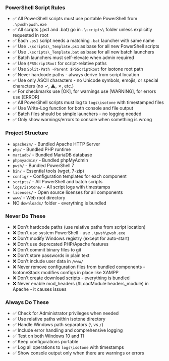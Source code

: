 ### PowerShell Script Rules
- ✅ All PowerShell scripts must use portable PowerShell from `.\pwsh\pwsh.exe`
- ✅ All scripts (.ps1 and .bat) go in `.\scripts\` folder unless explicitly requested in root
- ✅ Each `.ps1` script needs a matching `.bat` launcher with same name
- ✅ Use `.\scripts\_Template.ps1` as base for all new PowerShell scripts
- ✅ Use `.\scripts\_Template.bat` as base for all new batch launchers
- ✅ Batch launchers must self-elevate when admin required
- ✅ Use `$PSScriptRoot` for script-relative paths
- ✅ Use `Split-Path -Parent $PSScriptRoot` for isotone root path
- ✅ Never hardcode paths - always derive from script location
- ✅ Use only ASCII characters - no Unicode symbols, emojis, or special characters (no ✓, ⚠, ✗, etc.)
- ✅ For checkmarks use [OK], for warnings use [WARNING], for errors use [ERROR]
- ✅ All PowerShell scripts must log to `logs\isotone` with timestamped files
- ✅ Use Write-Log function for both console and file output
- ✅ Batch files should be simple launchers - no logging needed
- ✅ Only show warnings/errors to console when something is wrong

### Project Structure
- `apache24/` - Bundled Apache HTTP Server
- `php/` - Bundled PHP runtime
- `mariadb/` - Bundled MariaDB database
- `phpmyadmin/` - Bundled phpMyAdmin
- `pwsh/` - Bundled PowerShell 7
- `bin/` - Essential tools (wget, 7-zip)
- `config/` - Configuration templates for each component
- `scripts/` - All PowerShell and batch scripts
- `logs/isotone/` - All script logs with timestamps
- `licenses/` - Open source licenses for all components
- `www/` - Web root directory
- NO `downloads/` folder - everything is bundled

### Never Do These
- ❌ Don't hardcode paths (use relative paths from script location)
- ❌ Don't use system PowerShell - use `.\pwsh\pwsh.exe`
- ❌ Don't modify Windows registry (except for auto-start)
- ❌ Don't use deprecated PHP/Apache features
- ❌ Don't commit binary files to git
- ❌ Don't store passwords in plain text
- ❌ Don't include user data in `/www/`
- ❌ Never remove configuration files from bundled components - IsotoneStack modifies configs in place like XAMPP
- ❌ Don't create download scripts - everything is bundled
- ❌ Never enable mod_headers (#LoadModule headers_module) in Apache - it causes issues

### Always Do These
- ✅ Check for Administrator privileges when needed
- ✅ Use relative paths within isotone directory
- ✅ Handle Windows path separators (`\` vs `/`)
- ✅ Include error handling and comprehensive logging
- ✅ Test on both Windows 10 and 11
- ✅ Keep configurations portable
- ✅ Log all operations to `logs\isotone` with timestamps
- ✅ Show console output only when there are warnings or errors